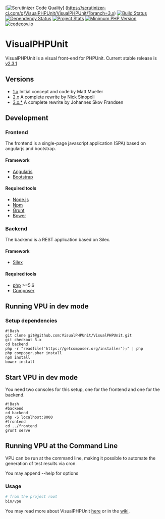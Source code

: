 [![Scrutinizer Code Quality](https://scrutinizer-ci.com/g/VisualPHPUnit/VisualPHPUnit/badges/quality-score.png?b=3.x)]
(https://scrutinizer-ci.com/g/VisualPHPUnit/VisualPHPUnit/?branch=3.x)
[![Build Status](https://travis-ci.org/VisualPHPUnit/VisualPHPUnit.svg)](https://travis-ci.org/VisualPHPUnit/VisualPHPUnit)
[![Dependency Status](https://www.versioneye.com/user/projects/55f547b3a4155f00090005b5/badge.svg?style=flat)](https://www.versioneye.com/user/projects/55f547b3a4155f00090005b5)
[![Project Stats](https://www.openhub.net/p/VisualPHPUnit/widgets/project_thin_badge.gif)](https://www.openhub.net/p/VisualPHPUnit)
[![Minimum PHP Version](https://img.shields.io/badge/php-%3E%3D%205.6-8892BF.svg?style=flat-square)](https://php.net/)
[![codecov.io](http://codecov.io/github/VisualPHPUnit/VisualPHPUnit/coverage.svg?branch=3.x)](http://codecov.io/github/VisualPHPUnit/VisualPHPUnit?branch=3.x)


# VisualPHPUnit

VisualPHPUnit is a visual front-end for PHPUnit. Current stable release is [v2.3.1](https://github.com/VisualPHPUnit/VisualPHPUnit/releases/tag/v2.3.1)

## Versions

* [1.x](https://github.com/VisualPHPUnit/VisualPHPUnit/tree/1.x) Initial concept and code by Matt Mueller
* [2.x](https://github.com/VisualPHPUnit/VisualPHPUnit/tree/2.x) A complete rewrite by Nick Sinopoli
* [3.x.*](https://github.com/VisualPHPUnit/VisualPHPUnit/tree/3.x) A complete rewrite by Johannes Skov Frandsen

## Development

### Frontend
The frontend is a single-page javascript application (SPA) based on angularjs and bootstrap.

#### Framework
* [Angularjs](https://angularjs.org/)
* [Bootstrap](http://getbootstrap.com/)

#### Required tools
* [Node.js](https://nodejs.org/)
* [Npm](https://www.npmjs.com/)
* [Grunt](http://gruntjs.com/)
* [Bower](http://bower.io/) 

### Backend
The backend is a REST application based on Silex.

#### Framework

* [Silex](http://silex.sensiolabs.org/)


#### Required tools

* [php](http://php.net/) >=5.6
* [Composer](https://getcomposer.org/)


## Running VPU in dev mode

### Setup dependencies
```
#!Bash	
git clone git@github.com:VisualPHPUnit/VisualPHPUnit.git
git checkout 3.x
cd backend
php -r "readfile('https://getcomposer.org/installer');" | php
php composer.phar install
npm install
bower install
```

## Start VPU in dev mode
You need two consoles for this setup, one for the frontend and one for the backend.
```
#!Bash
#backend
cd backend
php -S localhost:8000
#frontend
cd ../frontend
grunt serve
```

## Running VPU at the Command Line

VPU can be run at the command line, making it possible to automate the generation of test results via cron.

You may append --help for options

### Usage

```bash
# from the project root
bin/vpu
```

You may read more about VisualPHPUnit [here](http://visualphpunit.github.io/VisualPHPUnit/) or in the [wiki](https://github.com/VisualPHPUnit/VisualPHPUnit/wiki).
